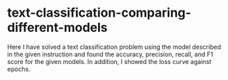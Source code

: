 # text-classification-comparing-different-models
Here I have solved a text classification problem using the model described in the given  instruction and found the accuracy, precision, recall, and F1 score for the given models. In  addition, I showed the loss curve against epochs.
